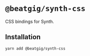 # `@beatgig/synth-css`

CSS bindings for Synth.

## Installation

```bash
yarn add @beatgig/synth-css
```
